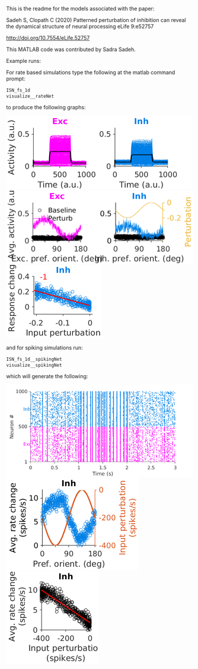This is the readme for the models associated with the paper:

Sadeh S, Clopath C (2020) Patterned perturbation of inhibition can reveal the dynamical structure of neural processing eLife 9:e52757

http://doi.org/10.7554/eLife.52757

This MATLAB code was contributed by Sadra Sadeh.

Example runs:

For rate based simulations type the following at the matlab command prompt:

```
ISN_fs_1d
visualize__rateNet
```

to produce the following graphs:

![screenshot 1](images/screenshot1.png)
![screenshot 2](images/screenshot2.png)
![screenshot 3](images/screenshot3.png)

and for spiking simulations run:

```
ISN_fs_1d__spikingNet
visualize__spikingNet
```

which will generate the following:

![screenshot 4](images/screenshot4.png)
![screenshot 5](images/screenshot5.png)
![screenshot 6](images/screenshot6.png)

